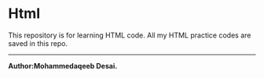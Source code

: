 # Html
This repository is for learning HTML code. All my HTML practice codes are saved in this repo.
<br>
<hr>
<b> Author:Mohammedaqeeb Desai.</b>